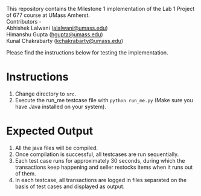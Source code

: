 This repository contains the Milestone 1 implementation of the Lab 1 Project of 677 course at UMass Amherst. <br>
Contributors - <br>
Abhishek Lalwani (alalwani@umass.edu) <br>
Himanshu Gupta (hgupta@umass.edu) <br>
Kunal Chakrabarty (kchakrabarty@umass.edu) <br>

Please find the instructions below for testing the implementation.

# Instructions 

1. Change directory to `src`.
2. Execute the run_me testcase file with `python run_me.py` (Make sure you have Java installed on your system).

  
 # Expected Output
 
 1. All the java files will be compiled.
 2. Once compilation is successful, all testcases are run sequentially.
 3. Each test case runs for approximately 30 seconds, during which the transactions keep happening and seller restocks items when it runs out of them.
 4. In each testcase, all transactions are logged in files separated on the basis of test cases and displayed as output.

